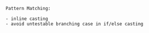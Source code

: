 
    Pattern Matching:

    - inline casting
    - avoid untestable branching case in if/else casting


